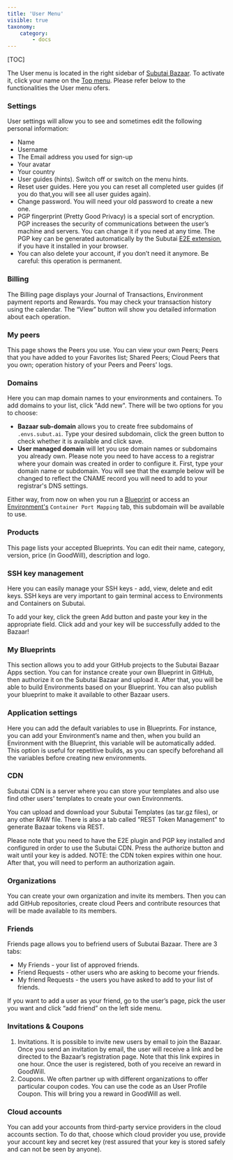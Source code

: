 ```yaml
---
title: 'User Menu'
visible: true
taxonomy:
    category:
        - docs
---
```


[TOC]

The User menu is located in the right sidebar of [Subutai Bazaar](https://bazaar.subutai.io). To activate it, click your name on the [Top menu](../top-menu). Please refer below to the functionalities the User menu ofers.


### Settings

User settings will allow you to see and sometimes edit the following personal information:

- Name
- Username
- The Email address you used for sign-up
- Your avatar
- Your country
- User guides (hints). Switch off or switch on the menu hints.
- Reset user guides. Here you you can reset all completed user guides (if you do that,you will see all user guides again).
- Change password. You will need your old password to create a new one.
- PGP fingerprint (Pretty Good Privacy) is a special sort of encryption. PGP increases the security of communications between the user’s machine and servers. You can change it if you need at any time. The PGP key can be generated automatically by the Subutai [E2E extension](../../software-components), if you have it installed in your browser.
- You can also delete your account, if you don’t need it anymore. Be careful: this operation is permanent.


### Billing

The Billing page displays your Journal of Transactions, Environment payment reports and Rewards. You may check your transaction history using the calendar. The “View” button will show you detailed information about each operation.

### My peers

This page shows the Peers you use. You can view your own Peers; Peers that you have added to your Favorites list; Shared Peers; Cloud Peers that you own; operation history of your Peers and Peers’ logs.

### Domains

Here you can map domain names to your environments and containers. To add domains to your list, click "Add new". There will be two options for you to choose:

- **Bazaar sub-domain** allows you to create free subdomains of `.envs.subut.ai`. Type your desired subdomain, click the green button to check whether it is available and click save.
- **User managed domain** will let you use domain names or subdomains you already own. Please note you need to have access to a registrar where your domain was created in order to configure it. First, type your domain name or subdomain. You will see that the example below will be changed to reflect the CNAME record you will need to add to your registrar's DNS settings.

Either way, from now on when you run a [Blueprint](../blueprints) or access an [Environment's](../bazaar-tools/environments) `Container Port Mapping` tab, this subdomain will be available to use.

### Products

This page lists your accepted Blueprints. You can edit their name, category, version, price (in GoodWill), description and logo.

### SSH key management

Here you can easily manage your SSH keys - add, view, delete and edit keys. SSH keys are very important to gain terminal access to Environments and Containers on Subutai.

To add your key, click the green Add button and paste your key in the appropriate field. Click add and your key will be successfully added to the Bazaar!

### My Blueprints

This section allows you to add your GitHub projects to the Subutai Bazaar Apps section. You can for instance create your own Blueprint in GitHub, then authorize it on the Subutai Bazaar and upload it. After that, you will be able to build Environments based on your Blueprint. You can also publish your blueprint to make it available to other Bazaar users.

### Application settings

Here you can add the default variables to use in Blueprints. For instance, you can add your Environment’s name and then, when you build an Environment with the Blueprint, this variable will be automatically added. This option is useful for repetitive builds, as you can specify beforehand all the variables before creating new environments.

### CDN

Subutai CDN is a server where you can store your templates and also use find other users' templates to create your own Environments.

You can upload and download your Subutai Templates (as tar.gz files), or any other RAW file. There is also a tab called "REST Token Management" to generate Bazaar tokens via REST.

Please note that you need to have the E2E plugin and PGP key installed and configured in order to use the Subutai CDN. Press the authorize button and wait until your key is added. NOTE: the CDN token expires within one hour. After that, you will need to perform an authorization again.

### Organizations

You can create your own organization and invite its members. Then you can add GitHub repositories, create cloud Peers and contribute resources that will be made available to its members.

### Friends

Friends page allows you to befriend users of Subutai Bazaar. There are 3 tabs:

- My Friends - your list of approved friends.
- Friend Requests - other users who are asking to become your friends.
- My friend Requests - the users you have asked to add to your list of friends.

If you want to add a user as your friend, go to the user’s page, pick the user you want and click “add friend” on the left side menu.

### Invitations & Coupons

1. Invitations. It is possible to invite new users by email to join the Bazaar. Once you send an invitation by email, the user will receive a link and be directed to the Bazaar’s registration page. Note that this link expires in one hour. Once the user is registered, both of you receive an reward in GoodWill.
1. Coupons. We often partner up with different organizations to offer particular coupon codes. You can use the code as an User Profile Coupon. This will bring you a reward in GoodWill as well.

### Cloud accounts

You can add your accounts from third-party service providers in the cloud accounts section. To do that, choose which cloud provider you use, provide your account key and secret key (rest assured that your key is stored safely and can not be seen by anyone).